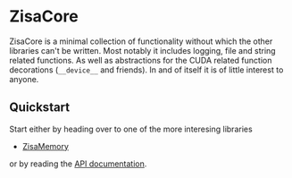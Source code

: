 # ZisaCore
ZisaCore is a minimal collection of functionality without which the other
libraries can't be written. Most notably it includes logging, file and string
related functions. As well as abstractions for the CUDA related function
decorations (`__device__` and friends). In and of itself it is of little
interest to anyone.

## Quickstart
Start either by heading over to one of the more interesing libraries

   * [ZisaMemory](https://github.com/1uc/ZisaMemory)

or by reading the [API documentation](https://1uc.github.com/ZisaCore).
